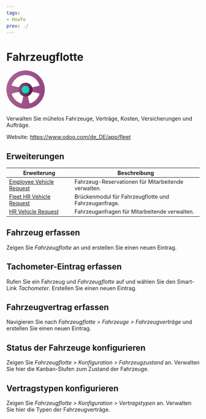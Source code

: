 ```yaml
---
tags:
- HowTo
prev: ./
---
```

# Fahrzeugflotte
![icons_odoo_fleet](assets/icons_odoo_fleet.png)

Verwalten Sie mühelos Fahrzeuge, Verträge, Kosten, Versicherungen und Aufträge.

Website: <https://www.odoo.com/de_DE/app/fleet>

## Erweiterungen

| Erweiterung                                                   | Beschreibung                                         |
| ------------------------------------------------------------- | ---------------------------------------------------- |
| [Employee Vehicle Request](Employee%20Vehicle%20Request.md)   | Fahrzeug-Reservationen für Mitarbeitende verwalten.  |
| [Fleet HR Vehicle Request](Fleet%20HR%20Vehicle%20Request.md) | Brückenmodul für Fahrzeugflotte und Fahrzeuganfrage. |
| [HR Vehicle Request](HR%20Vehicle%20Request.md)               | Fahrzeuganfragen für Mitarbeitende verwalten.        |

## Fahrzeug erfassen

Zeigen Sie *Fahrzeugflotte* an und erstellen Sie einen neuen Eintrag.

## Tachometer-Eintrag erfassen

Rufen Sie ein Fahrzeug und *Fahrzeugflotte* auf und wählen Sie den Smart-Link *Tachometer*. Erstellen Sie einen neuen Eintrag.

## Fahrzeugvertrag erfassen

Navigieren Sie nach *Fahrzeugflotte > Fahrzeuge > Fahrzeugverträge* und erstellen Sie einen neuen Eintrag.

## Status der Fahrzeuge konfigurieren

Zeigen Sie *Fahrzeugflotte > Konfiguration > Fahrzeugzustand* an. Verwalten Sie hier die Kanban-Stufen zum Zustand der Fahrzeuge.

## Vertragstypen konfigurieren

Zeigen Sie *Fahrzeugflotte > Konfiguration > Vertragstypen* an. Verwalten Sie hier die Typen der Fahrzeugverträge.
